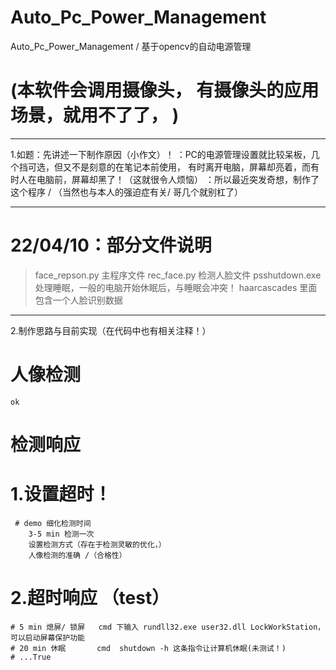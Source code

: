 # Auto_Pc_Power_Management
Auto_Pc_Power_Management / 基于opencv的自动电源管理

# (本软件会调用摄像头， 有摄像头的应用场景，就用不了了， )

---

1.如题：先讲述一下制作原因（小作文）！
：PC的电源管理设置就比较呆板，几个挡可选，但又不是刻意的在笔记本前使用，
有时离开电脑，屏幕却亮着，而有时人在电脑前，屏幕却黑了！（这就很令人烦恼）
：所以最近突发奇想，制作了这个程序 / （当然也与本人的强迫症有关/ 哥几个就别杠了）

---

# 22/04/10：部分文件说明
> face_repson.py 主程序文件
> rec_face.py 检测人脸文件
> psshutdown.exe 处理睡眠，一般的电脑开始休眠后，与睡眠会冲突！
> haarcascades 里面包含一个人脸识别数据

---
2.制作思路与目前实现（在代码中也有相关注释！）

# 人像检测
    ok
# 检测响应
 # 1.设置超时！
     # demo 细化检测时间
        3-5 min 检测一次
        设置检测方式（存在于检测灵敏的优化，）
        人像检测的准确 /（合格性）

 # 2.超时响应 （test）
    # 5 min 熄屏/ 锁屏   cmd 下输入 rundll32.exe user32.dll LockWorkStation，可以启动屏幕保护功能
    # 20 min 休眠       cmd  shutdown -h 这条指令让计算机休眠(未测试！)
    # ...True
    
